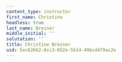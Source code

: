 ```yaml
---
content_type: instructor
first_name: Christine
headless: true
last_name: Breiner
middle_initial: ''
salutation: ''
title: Christine Breiner
uid: 5ec62662-8cc3-052e-5b14-49bcd479ac2e
---
```

